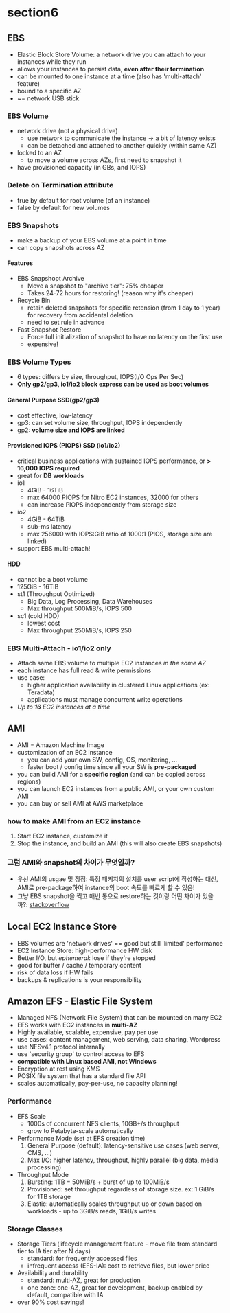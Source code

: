 # section6

## EBS

- Elastic Block Store Volume: a network drive you can attach to your instances while they run
- allows your instances to persist data, **even after their termination**
- can be mounted to one instance at a time (also has 'multi-attach' feature)
- bound to a specific AZ
- ~= network USB stick

### EBS Volume

- network drive (not a physical drive)
    - use network to communicate the instance -> a bit of latency exists
    - can be detached and attached to another quickly (within same AZ)
- locked to an AZ
    - to move a volume across AZs, first need to snapshot it
- have provisioned capacity (in GBs, and IOPS)

### Delete on Termination attribute

- true by default for root volume (of an instance)
- false by default for new volumes

### EBS Snapshots

- make a backup of your EBS volume at a point in time
- can copy snapshots across AZ

#### Features

- EBS Snapshopt Archive
    - Move a snapshot to "archive tier": 75% cheaper
    - Takes 24-72 hours for restoring! (reason why it's cheaper)
- Recycle Bin
    - retain deleted snapshots for specific retension (from 1 day to 1 year) for recovery from accidental deletion
    - need to set rule in advance
- Fast Snapshot Restore
    - Force full initialization of snapshot to have no latency on the first use
    - expensive!

### EBS Volume Types

- 6 types: differs by size, throughput, IOPS(I/O Ops Per Sec)
- **Only gp2/gp3, io1/io2 block express can be used as boot volumes**

#### General Purpose SSD(gp2/gp3)

- cost effective, low-latency
- gp3: can set volume size, throughput, IOPS independently
- gp2: **volume size and IOPS are linked**

#### Provisioned IOPS (PIOPS) SSD (io1/io2)

- critical business applications with sustained IOPS performance, or **> 16,000 IOPS required**
- great for **DB workloads**
- io1
    - 4GiB - 16TiB
    - max 64000 PIOPS for Nitro EC2 instances, 32000 for others
    - can increase PIOPS independently from storage size
- io2
    - 4GiB - 64TiB
    - sub-ms latency
    - max 256000 with IOPS:GiB ratio of 1000:1 (PIOS, storage size are linked)
- support EBS multi-attach!

#### HDD

- cannot be a boot volume
- 125GiB - 16TiB
- st1 (Throughput Optimized)
    - Big Data, Log Processing, Data Warehouses
    - Max throughput 500MiB/s, IOPS 500
- sc1 (cold HDD)
    - lowest cost
    - Max throughput 250MiB/s, IOPS 250

### EBS Multi-Attach - io1/io2 only

- Attach same EBS volume to multiple EC2 instances *in the same AZ*
- each instance has full read & write permissions
- use case:
    - higher application availability in clustered Linux applications (ex: Teradata)
    - applications must manage concurrent write operations
- *Up to **16** EC2 instances at a time*

## AMI

- AMI = Amazon Machine Image
- customization of an EC2 instance
    - you can add your own SW, config, OS, monitoring, ...
    - faster boot / config time since all your SW is **pre-packaged**
- you can build AMI for a **specific region** (and can be copied across regions)
- you can launch EC2 instances from a public AMI, or your own custom AMI
- you can buy or sell AMI at AWS marketplace

### how to make AMI from an EC2 instance

1. Start EC2 instance, customize it
2. Stop the instance, and build an AMI (this will also create EBS snapshots)

### 그럼 AMI와 snapshot의 차이가 무엇일까?

- 우선 AMI의 usgae 및 장점: 특정 패키지의 설치를 user script에 작성하는 대신, AMI로 pre-package하여 instance의 boot 속도를 빠르게 할 수 있음!
- 그냥 EBS snapshot을 찍고 매번 통으로 restore하는 것이랑 어떤 차이가 있을까?: [stackoverflow](https://stackoverflow.com/a/54157492)

## Local EC2 Instance Store

- EBS volumes are 'network drives' == good but still 'limited' performance
- EC2 Instance Store: high-performance HW disk
- Better I/O, but *ephemeral*: lose if they're stopped
- good for buffer / cache / temporary content
- risk of data loss if HW fails
- backups & replications is your responsibility

## Amazon EFS - Elastic File System

- Managed NFS (Network File System) that can be mounted on many EC2
- EFS works with EC2 instances in **multi-AZ**
- Highly available, scalable, expensive, pay per use
- use cases: content management, web serving, data sharing, Wordpress
- use NFSv4.1 protocol internally
- use 'security group' to control access to EFS
- **compatible with Linux based AMI, not Windows**
- Encryption at rest using KMS
- POSIX file system that has a standard file API
- scales automatically, pay-per-use, no capacity planning!

### Performance

- EFS Scale
    - 1000s of concurrent NFS clients, 10GB+/s throughput
    - grow to Petabyte-scale automatically
- Performance Mode (set at EFS creation time)
    1. General Purpose (default): latency-sensitive use cases (web server, CMS, ...)
    2. Max I/O: higher latency, throughput, highly parallel (big data, media processing)
- Throughput Mode
    1. Bursting: 1TB = 50MiB/s + burst of up to 100MiB/s
    2. Provisioned: set throughput regardless of storage size. ex: 1 GiB/s for 1TB storage
    3. Elastic: automatically scales throughput up or down based on workloads - up to 3GiB/s reads, 1GiB/s writes

### Storage Classes

- Storage Tiers (lifecycle management feature - move file from standard tier to IA tier after N days)
    - standard: for frequently accessed files
    - infrequent access (EFS-IA): cost to retrieve files, but lower price
- Availability and durability
    - standard: multi-AZ, great for production
    - one zone: one-AZ, great for development, backup enabled by default, compatible with IA
- over 90% cost savings!
